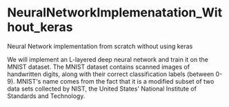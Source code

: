 # NeuralNetworkImplemenatation_Without_keras
Neural Network implementation from scratch without using keras



We will implement an L-layered deep neural network and train it on the MNIST dataset. The MNIST dataset contains scanned images of handwritten digits, along with their correct classification labels (between 0-9). MNIST's name comes from the fact that it is a modified subset of two data sets collected by NIST, the United States' National Institute of Standards and Technology.
